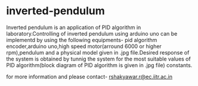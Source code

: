 # inverted-pendulum
Inverted pendulum is an application of PID algorithm in laboratory.Controlling of inverted pendulum using arduino uno can be implementd by using the following equipments-
pid algorithm encoder,arduino uno,high speed motor(arround 6000 or higher rpm),pendulum and a physical model given in .jpg file.Desired response of the system
is obtained by tunnig the system for the most suitable values of PID algorithm(block diagram of PID algorithm is given in .jpg file) constants.

for more information and please contact- rshakyawar.r@ec.iitr.ac.in
